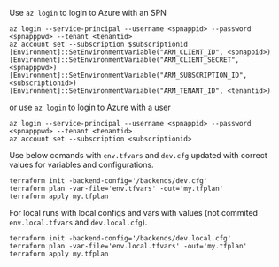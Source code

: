 Use `az login` to login to Azure with an SPN
```
az login --service-principal --username <spnappid> --password <spnapppwd> --tenant <tenantid>
az account set --subscription $subscriptionid  
[Environment]::SetEnvironmentVariable("ARM_CLIENT_ID", <spnappid>)
[Environment]::SetEnvironmentVariable("ARM_CLIENT_SECRET", <spnapppwd>)
[Environment]::SetEnvironmentVariable("ARM_SUBSCRIPTION_ID", <subscriptionid>)
[Environment]::SetEnvironmentVariable("ARM_TENANT_ID", <tenantid>)
```
or use `az login` to login to Azure with a user
```
az login --service-principal --username <spnappid> --password <spnapppwd> --tenant <tenantid>
az account set --subscription <subscriptionid> 
```

Use below comands with `env.tfvars` and `dev.cfg` updated with correct values for variables and configurations.
```
terraform init -backend-config='/backends/dev.cfg'
terraform plan -var-file='env.tfvars' -out='my.tfplan'
terraform apply my.tfplan
```

For local runs with local configs and vars with values (not commited `env.local.tfvars` and `dev.local.cfg`).
```
terraform init -backend-config='/backends/dev.local.cfg'
terraform plan -var-file='env.local.tfvars' -out='my.tfplan'
terraform apply my.tfplan
```